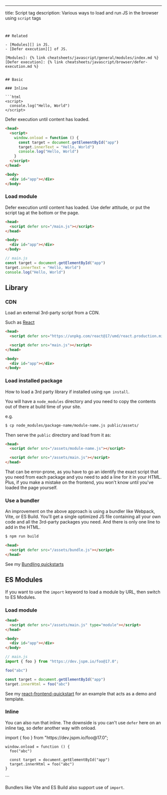 ---
title: Script tag
description: Various ways to load and run JS in the browser using `script` tags
```


## Related

- [Modules][] in JS.
- [Defer execution][] of JS.

[Modules]: {% link cheatsheets/javascript/general/modules/index.md %}
[Defer execution]: {% link cheatsheets/javascript/browser/defer-execution.md %}


## Basic

### Inline

```html
<script>
  console.log("Hello, World")
</script>
```

Defer execution until content has loaded.

```html
<head>
  <script>
    window.onload = function () {
      const target = document.getElementById("app")
      target.innerText = "Hello, World")
      console.log("Hello, World")
    }
  </script>
</head>

<body>
  <div id="app"></div>
</body>
```

### Load module

Defer execution until content has loaded. Use defer attitude, or put the script tag at the bottom or the page.

```html
<head>
  <script defer src="/main.js"></script>
</head>

<body>
  <div id="app"></div>
</body>
```

```javascript
// main.js
const target = document.getElementById("app")
target.innerText = "Hello, World")
console.log("Hello, World")
```


## Library

### CDN

Load an external 3rd-party script from a CDN.

Such as [React](https://reactjs.org/docs/cdn-links.html)

```html
<head>
  <script defer src="https://unpkg.com/react@17/umd/react.production.min.js"></script>

  <script defer src="main.js"></script>
</head>

<body>
  <div id="app"></div>
</body>
```

### Load installed package

How to load a 3rd party library if installed using `npm install`.

You will have a `node_modules` directory and you need to copy the contents out of there at build time of your site.

e.g.

```sh
$ cp node_modules/package-name/module-name.js public/assets/
```

Then serve the `public` directory and load from it as:

```html
<head>
  <script defer src="/assets/module-name.js"></script>

  <script defer src="/assets/main.js"></script>
</head>
```

That can be error-prone, as you have to go an identify the exact script that you need from each package and you need to add a line for it in your HTML. Plus, if you make a mistake on the frontend, you won't know until you've loaded the page yourself.

### Use a bundler

An improvement on the above approach is using a bundler like Webpack, Vite, or ES Build. You'll get a single optimized JS file containing all your own code and all the 3rd-party packages you need. And there is only one line to add in the HTML.

```sh
$ npm run build
```

```html
<head>
  <script defer src="/assets/bundle.js"></script>
</head>
```

See my [Bundling quickstarts](https://github.com/MichaelCurrin/javascript-bundling-quickstarts/tree/master/quickstarts)


## ES Modules

If you want to use the `import` keyword to load a module by URL, then switch to ES Modules.

### Load module

```html
<head>
  <script defer src="/assets/main.js" type="module"></script>
</head>

<body>
  <div id="app"></div>
</body>
```

```javascript
// main.js
import { foo } from "https://dev.jspm.io/foo@17.0";

foo("abc")

const target = document.getElementById("app")
target.innerHtml = foo("abc")
```

See my [react-frontend-quickstart](https://github.com/MichaelCurrin/react-frontend-quickstart) for an example that acts as a demo and template.

### Inline

You can also run that inline. The downside is you can't use `defer` here on an inline tag, so defer another way with onload.

<head>
  <script type="module"></script>
    import { foo } from "https://dev.jspm.io/foo@17.0";

    window.onload = function () {
      foo("abc")

      const target = document.getElementById("app")
      target.innerHtml = foo("abc")
    }
  </script>
</head>

<body>
  <div id="app"></div>
</body>
```

Bundlers like Vite and ES Build also support use of `import`.
